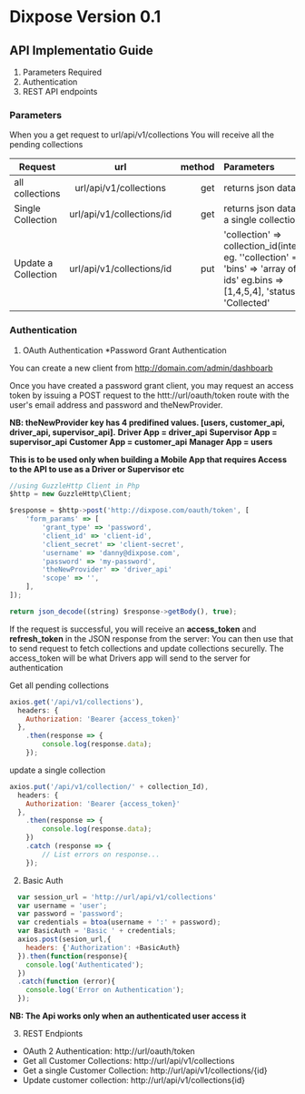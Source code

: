 # Dixpose Version 0.1

## API Implementatio Guide
1. Parameters Required
2. Authentication
3. REST API endpoints

### Parameters
When you a get request to url/api/v1/collections
You will receive all the pending collections

| Request            | url                         | method  | Parameters                              |
| ------------------ |:---------------------------:| -------:|:----------------------------------------|
| all collections    | url/api/v1/collections      | get     | returns json data                       |
| Single Collection  | url/api/v1/collections/id   | get     | returns json data of a single collection|
| Update a Collection| url/api/v1/collections/id   | put     | 'collection' => collection_id(integer) eg. ''collection' => 1, 'bins' => 'array of bin ids' eg.bins => [1,4,5,4], 'status' => 'Collected'|


### Authentication
1. OAuth Authentication
*Password Grant Authentication

You can create a new client from  http://domain.com/admin/dashboarb

Once you have created a password grant client, you may request an access token by issuing a  POST request to the httt://url/oauth/token route with the user's email address and password and theNewProvider. 

**NB: theNewProvider key has 4 predifined values. [users, customer_api, driver_api, supervisor_api].**
**Driver App = driver_api**
**Supervisor App = supervisor_api**
**Customer App = customer_api**
**Manager App = users**

**This is to be used only when building a Mobile App that requires Access to the API to use as a Driver or Supervisor etc**

```javascript
//using GuzzleHttp Client in Php
$http = new GuzzleHttp\Client;

$response = $http->post('http://dixpose.com/oauth/token', [
    'form_params' => [
        'grant_type' => 'password',
        'client_id' => 'client-id',
        'client_secret' => 'client-secret',
        'username' => 'danny@dixpose.com',
        'password' => 'my-password',
        'theNewProvider' => 'driver_api'
        'scope' => '',
    ],
]);

return json_decode((string) $response->getBody(), true);
```
If the request is successful, you will receive an **access_token** and  **refresh_token** in the JSON response from the server:
You can then use that to send request to fetch collections and update collections securelly. The access_token will be what Drivers app will
send to the server for authentication



Get all pending collections
```javascript
axios.get('/api/v1/collections'),
  headers: {
    Authorization: 'Bearer {access_token}'
  },
    .then(response => {
        console.log(response.data);
    });
```
update a single collection
```javascript
axios.put('/api/v1/collection/' + collection_Id),
  headers: {
    Authorization: 'Bearer {access_token}'
  },
    .then(response => {
        console.log(response.data);
    })
    .catch (response => {
        // List errors on response...
    });
```

2. Basic Auth
```javascript
  var session_url = 'http://url/api/v1/collections'
  var username = 'user';
  var password = 'password';
  var credentials = btoa(username + ':' + password);
  var BasicAuth = 'Basic ' + credentials;
  axios.post(sesion_url,{
    headers: {'Authorization': +BasicAuth}
  }).then(function(response){
    console.log('Authenticated');
  })
  .catch(function (error){
    console.log('Error on Authentication');
  });
```
**NB: The Api works only when an authenticated user access it**

3. REST Endpionts

* OAuth 2 Authentication: http://url/oauth/token
* Get all Customer Collections: http://url/api/v1/collections
* Get a single Customer Collection: http://url/api/v1/collections/{id}
* Update customer collection: http://url/api/v1/collections{id}


